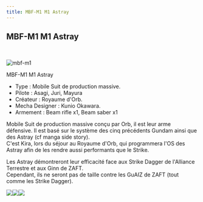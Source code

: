 ```yaml
---
title: MBF-M1 M1 Astray
---
```


MBF-M1 M1 Astray
----------------

 


![mbf-m1](/images/stories/saga/gundamseed/mechas/orb/mbf-m1.png)


MBF-M1 M1 Astray


- Type : Mobile Suit de production massive.   
- Pilote : Asagi, Juri, Mayura   
- Créateur : Royaume d'Orb.   
- Mecha Designer : Kunio Okawara.   
- Armement : Beam rifle x1, Beam saber x1   
  
Mobile Suit de production massive conçu par Orb, il est leur arme défensive. Il est basé sur le système des cinq précédents Gundam ainsi que des Astray (cf manga side story).   
C'est Kira, lors du séjour au Royaume d'Orb, qui programmera l'OS des Astray afin de les rendre aussi performants que le Strike.   
  
Les Astray démontreront leur efficacité face aux Strike Dagger de l'Alliance Terrestre et aux Ginn de ZAFT.   
Cependant, ils ne seront pas de taille contre les GuAIZ de ZAFT (tout comme les Strike Dagger).


![](/images/stories/saga/gundamseed/images/gundamastray/astray05.jpg)![](/images/stories/saga/gundamseed/images/gundamastray/astray08.jpg)![](/images/stories/saga/gundamseed/images/gundamastray/astray09.jpg)

